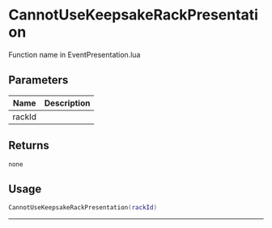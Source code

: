 # CannotUseKeepsakeRackPresentation

Function name in EventPresentation.lua

## Parameters

| Name   | Description |
| ------ | ----------- |
| rackId |             |

## Returns

`none`

## Usage

```lua
CannotUseKeepsakeRackPresentation(rackId)
```

---
